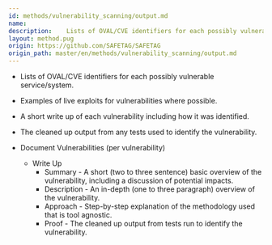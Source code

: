 ```yaml
---
id: methods/vulnerability_scanning/output.md
name: 
description:    Lists of OVAL/CVE identifiers for each possibly vulnerable service/system.   Examples of live exploits for vulnerabilities where possible.   A short write up of each vulnerability including how it was identified.   The cleaned up...
layout: method.pug
origin: https://github.com/SAFETAG/SAFETAG
origin_path: master/en/methods/vulnerability_scanning/output.md
---
```


  * Lists of OVAL/CVE identifiers for each possibly vulnerable service/system.
  * Examples of live exploits for vulnerabilities where possible.
  * A short write up of each vulnerability including how it was identified.
  * The cleaned up output from any tests used to identify the vulnerability.

  * Document Vulnerabilities (per vulnerability)
    * Write Up
      * Summary - A short (two to three sentence) basic overview of the vulnerability, including a discussion of potential impacts.
      * Description - An in-depth (one to three paragraph) overview of the vulnerability.
      * Approach - Step-by-step explanation of the methodology used that is tool agnostic.
	  * Proof - The cleaned up output from tests run to identify the vulnerability.


